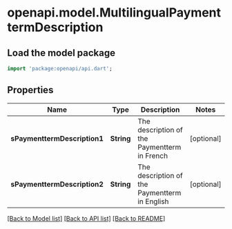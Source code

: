 # openapi.model.MultilingualPaymenttermDescription

## Load the model package
```dart
import 'package:openapi/api.dart';
```

## Properties
Name | Type | Description | Notes
------------ | ------------- | ------------- | -------------
**sPaymenttermDescription1** | **String** | The description of the Paymentterm in French | [optional] 
**sPaymenttermDescription2** | **String** | The description of the Paymentterm in English | [optional] 

[[Back to Model list]](../README.md#documentation-for-models) [[Back to API list]](../README.md#documentation-for-api-endpoints) [[Back to README]](../README.md)


